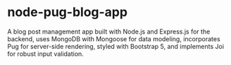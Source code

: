 # node-pug-blog-app
A blog post management app built with Node.js and Express.js for the backend, uses MongoDB with Mongoose for data modeling, incorporates Pug for server-side rendering, styled with Bootstrap 5, and implements Joi for robust input validation.
